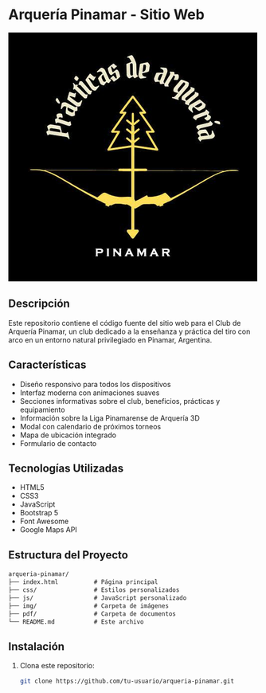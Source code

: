 # Arquería Pinamar - Sitio Web

![Arquería Pinamar Logo](/img/arqueria-pinamar_logo.jpg)

## Descripción

Este repositorio contiene el código fuente del sitio web para el Club de Arquería Pinamar, un club dedicado a la enseñanza y práctica del tiro con arco en un entorno natural privilegiado en Pinamar, Argentina.

## Características

- Diseño responsivo para todos los dispositivos
- Interfaz moderna con animaciones suaves
- Secciones informativas sobre el club, beneficios, prácticas y equipamiento
- Información sobre la Liga Pinamarense de Arquería 3D
- Modal con calendario de próximos torneos
- Mapa de ubicación integrado
- Formulario de contacto

## Tecnologías Utilizadas

- HTML5
- CSS3
- JavaScript
- Bootstrap 5
- Font Awesome
- Google Maps API

## Estructura del Proyecto

```
arqueria-pinamar/
├── index.html          # Página principal
├── css/                # Estilos personalizados
├── js/                 # JavaScript personalizado
├── img/                # Carpeta de imágenes
├── pdf/                # Carpeta de documentos
└── README.md           # Este archivo
```

## Instalación

1. Clona este repositorio:
   ```bash
   git clone https://github.com/tu-usuario/arqueria-pinamar.git